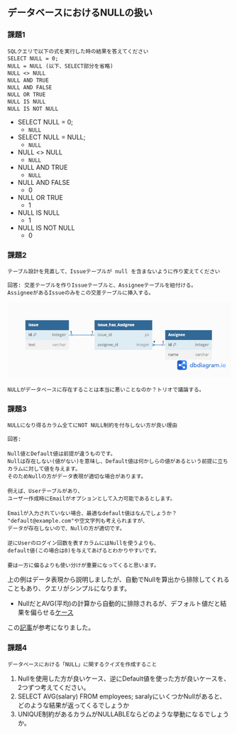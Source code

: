 ## データベースにおけるNULLの扱い

### 課題1

```
SQLクエリで以下の式を実行した時の結果を答えてください
SELECT NULL = 0;
NULL = NULL (以下、SELECT部分を省略)
NULL <> NULL
NULL AND TRUE
NULL AND FALSE
NULL OR TRUE
NULL IS NULL
NULL IS NOT NULL
```

- SELECT NULL = 0;
  - `NULL`
- SELECT NULL = NULL;
  - `NULL`
- NULL <> NULL
  - `NULL`
- NULL AND TRUE
  - `NULL`
- NULL AND FALSE
  - 0
- NULL OR TRUE
  - 1
- NULL IS NULL
  - 1
- NULL IS NOT NULL
  - 0


### 課題2

```
テーブル設計を見直して、Issueテーブルが null を含まないように作り変えてください
```

```
回答: 交差テーブルを作りIssueテーブルと、Assigneeテーブルを紐付ける。
AssigneeがあるIssueのみをこの交差テーブルに挿入する。
```

![image](./database_null.png)

```
NULLがデータベースに存在することは本当に悪いことなのか？トリオで議論する。
```

### 課題3

```
NULLになり得るカラム全てにNOT NULL制約を付与しない方が良い理由
```

```
回答:

Null値とDefault値は前提が違うものです。
Nullは存在しない(値がない)を意味し、Default値は何かしらの値があるという前提に立ちカラムに対して値を与えます。
そのためNullの方がデータ表現が適切な場合があります。

例えば、Userテーブルがあり、
ユーザー作成時にEmailがオプションとして入力可能であるとします。

Emailが入力されていない場合、最適なdefault値はなんでしょうか？
"default@example.com"や空文字列も考えられますが、
データが存在しないので、Nullの方が適切です。

逆にUserのログイン回数を表すカラムにはNullを使うよりも、
default値(この場合は0)を与えてあげるとわかりやすいです。

要は一方に偏るよりも使い分けが重要になってくると思います。
```
上の例はデータ表現から説明しましたが、自動でNullを算出から排除してくれることもあり、クエリがシンプルになります。
- NullだとAVG(平均)の計算から自動的に排除されるが、デフォルト値だと結果を偏らせる[ケース](https://www.ibm.com/docs/en/db2-for-zos/12?topic=columns-when-use-null-default-values)

この[記事](https://zenn.dev/praha/articles/1f8a571d4bbdc2)が参考になりました。

### 課題4

```
データベースにおける「NULL」に関するクイズを作成すること
```

1. Nullを使用した方が良いケース、逆にDefault値を使った方が良いケースを、2つずつ考えてください。
2. SELECT AVG(salary) FROM employees; saralyにいくつかNullがあると、どのような結果が返ってくるでしょうか
3. UNIQUE制約があるカラムがNULLABLEならどのような挙動になるでしょうか。